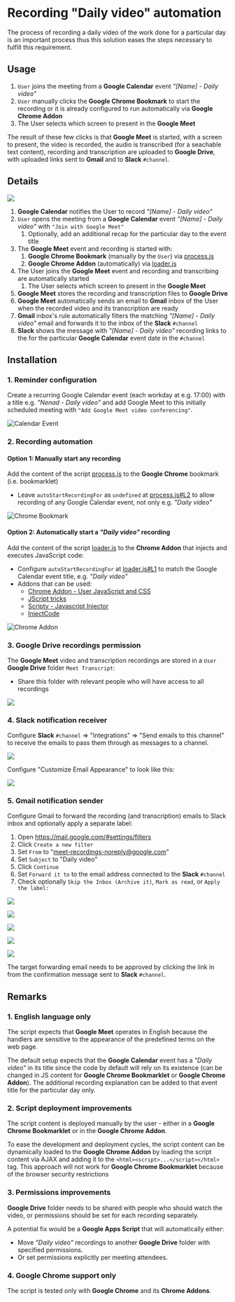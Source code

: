 # Recording "Daily video" automation
The process of recording a daily video of the work done for a particular day is an important process thus this solution eases the steps necessary to fulfill this requirement.

## Usage
1. `User` joins the meeting from a **Google Calendar** event *"[Name] - Daily video"*
1. `User` manually clicks the **Google Chrome Bookmark** to start the recording or it is already configured to run automatically via **Google Chrome Addon**
1. The User selects which screen to present in the **Google Meet**

The result of these few clicks is that **Google Meet** is started, with a screen to present, the video is recorded, the audio is transcribed (for a seachable text content), recording and transcription are uploaded to **Google Drive**, with uploaded links sent to **Gmail** and to **Slack** `#channel`.

## Details

![](img/google-meet-auto-recording.png)

1. **Google Calendar** notifies the User to record *"[Name] - Daily video"*
2. `User` opens the meeting from a **Google Calendar** event *"[Name] - Daily video"* with `"Join with Google Meet"`
    1. Optionally, add an additional recap for the particular day to the event title
3. The **Google Meet** event and recording is started with:
    1. **Google Chrome Bookmark** (manually by the `User`) via [process.js](https://github.com/troxohq/google-meet-auto-recording/blob/main/process.js)
    2. **Google Chrome Addon** (automatically) via [loader.js](https://github.com/troxohq/google-meet-auto-recording/blob/main/loader.js)
4. The User joins the **Google Meet** event and recording and transcribing are automatically started
   1. The User selects which screen to present in the **Google Meet**
5. **Google Meet** stores the recording and transcription files to **Google Drive**
6. **Google Meet** automatically sends an email to **Gmail** inbox of the User when the recorded video and its transcription are ready
7. **Gmail** inbox's rule automatically filters the matching *"[Name] - Daily video"* email and forwards it to the inbox of the **Slack**
 `#channel`
1. **Slack** shows the message with *"[Name] - Daily video"* recording links to the for the particular **Google Calendar** event date in the `#channel`

## Installation

### 1. Reminder configuration
Create a recurring Google Calendar event (each workday at e.g. 17:00) with a title e.g. *"Nenad - Daily video"* and add Google Meet to this initially scheduled meeting with `"Add Google Meet video conferencing"`.

![Calendar Event](img/calendar-event.png)

### 2. Recording automation

#### Option 1: Manually start any recording
Add the content of the script [process.js](https://github.com/troxohq/google-meet-auto-recording/blob/main/process.js) to the
**Google Chrome** bookmark (i.e. bookmarklet)
  * Leave `autoStartRecordingFor` as `undefined` at [process.js#L2](https://github.com/troxohq/google-meet-auto-recording/blob/main/process.js#L2) to allow recording of any Google Calendar event, not only e.g. *"Daily video"*

![Chrome Bookmark](img/chrome-bookmark.png)

#### Option 2: Automatically start a *"Daily video"* recording
Add the content of the script [loader.js](https://github.com/troxohq/google-meet-auto-recording/blob/main/loader.js) to the **Chrome Addon** that injects and executes JavaScript code:
  * Configure `autoStartRecordingFor` at [loader.js#L1](https://github.com/troxohq/google-meet-auto-recording/blob/main/loader.js#L1) to match the Google Calendar event title, e.g. *"Daily video"*
  * Addons that can be used:
     * [Chrome Addon - User JavaScript and CSS](https://chrome.google.com/webstore/detail/user-javascript-and-css/nbhcbdghjpllgmfilhnhkllmkecfmpld)
     * [JScript tricks](https://chrome.google.com/webstore/detail/jscript-tricks/odialddippdmebbfbflcneemfdglimod)
     * [Scripty - Javascript Injector](https://chrome.google.com/webstore/detail/scripty-javascript-inject/milkbiaeapddfnpenedfgbfdacpbcbam)
     * [InjectCode](https://chrome.google.com/webstore/detail/injectcode/flhghpihapijancfhnicbnjifdodohpi)

![Chrome Addon](img/chrome-addon.png)

### 3. Google Drive recordings permission
The **Google Meet** video and transcription recordings are stored in a `User` **Google Drive** folder `Meet Transcript`:
  * Share this folder with relevant people who will have access to all recordings

![](img/google-drive-folder-permissions.png)

### 4. Slack notification receiver
Configure **Slack** `#channel` => "Integrations" => "Send emails to this channel" to receive the emails to pass them through as messages to a channel.

![](img/slack-integrations-emails.png)

Configure "Customize  Email Appearance" to look like this:

![](img/slack-channel-message.png)


### 5. Gmail notification sender
Configure Gmail to forward the recording (and transcription) emails to Slack inbox and optionally apply a separate label:
1. Open https://mail.google.com/#settings/filters
2. Click `Create a new filter`
3. Set `From` to "meet-recordings-noreply@google.com"
4. Set `Subject` to "Daily video"
5. Click `Continue`
6. Set `Forward it to` to the email address connected to the **Slack** `#channel`
7. Check optionally `Skip the Inbox (Archive it)`, `Mark as read`, or `Apply the label:`

![](img/gmail-filter-source.png)

![](img/gmail-filter-target.png)

![](img/gmail-forwarding-address.png)

![](img/gmail-forwarding-confirmation.png)

![](img/gmail-forwarding-verification.png)


The target forwarding email needs to be approved by clicking the link in from the confirmation message sent to **Slack** `#channel`.

## Remarks
### 1. English language only
The script expects that **Google Meet** operates in English because the handlers are sensitive to the appearance of the predefined terms on the web page.

The default setup expects that the **Google Calendar** event has a *"Daily video"* in its title since the code by default will rely on its existence (can be changed in JS content for **Google Chrome Bookmarklet** or **Google Chrome Addon**). The additional recording explanation can be added to that event title for the particular day only.

### 2. Script deployment improvements
The script content is deployed manually by the user - either in a **Google Chrome Bookmarklet** or in the **Google Chrome Addon**.

To ease the development and deployment cycles, the script content can be dynamically loaded to the **Google Chrome Addon** by loading the script content via AJAX and adding it to the `<html><script>...</script></html>` tag. This approach will not work for **Google Chrome Bookmarklet** because of the browser security restrictions

### 3. Permissions improvements
**Google Drive** folder needs to be shared with people who should watch the video, or permissions should be set for each recording separately.

A potential fix would be a **Google Apps Script** that will automatically either:
* Move *"Daily video"* recordings to another **Google Drive** folder with specified permissions.
* Or set permissions explicitly per meeting attendees.

### 4. Google Chrome support only
The script is tested only with **Google Chrome** and its **Chrome Addons**.
